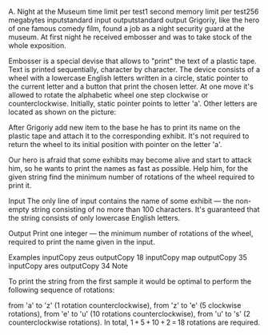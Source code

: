A. Night at the Museum
time limit per test1 second
memory limit per test256 megabytes
inputstandard input
outputstandard output
Grigoriy, like the hero of one famous comedy film, found a job as a night security guard at the museum. At first night he received embosser and was to take stock of the whole exposition.

Embosser is a special devise that allows to "print" the text of a plastic tape. Text is printed sequentially, character by character. The device consists of a wheel with a lowercase English letters written in a circle, static pointer to the current letter and a button that print the chosen letter. At one move it's allowed to rotate the alphabetic wheel one step clockwise or counterclockwise. Initially, static pointer points to letter 'a'. Other letters are located as shown on the picture:


After Grigoriy add new item to the base he has to print its name on the plastic tape and attach it to the corresponding exhibit. It's not required to return the wheel to its initial position with pointer on the letter 'a'.

Our hero is afraid that some exhibits may become alive and start to attack him, so he wants to print the names as fast as possible. Help him, for the given string find the minimum number of rotations of the wheel required to print it.

Input
The only line of input contains the name of some exhibit — the non-empty string consisting of no more than 100 characters. It's guaranteed that the string consists of only lowercase English letters.

Output
Print one integer — the minimum number of rotations of the wheel, required to print the name given in the input.

Examples
inputCopy
zeus
outputCopy
18
inputCopy
map
outputCopy
35
inputCopy
ares
outputCopy
34
Note
 


To print the string from the first sample it would be optimal to perform the following sequence of rotations:

from 'a' to 'z' (1 rotation counterclockwise),
from 'z' to 'e' (5 clockwise rotations),
from 'e' to 'u' (10 rotations counterclockwise),
from 'u' to 's' (2 counterclockwise rotations).
In total, 1 + 5 + 10 + 2 = 18 rotations are required.